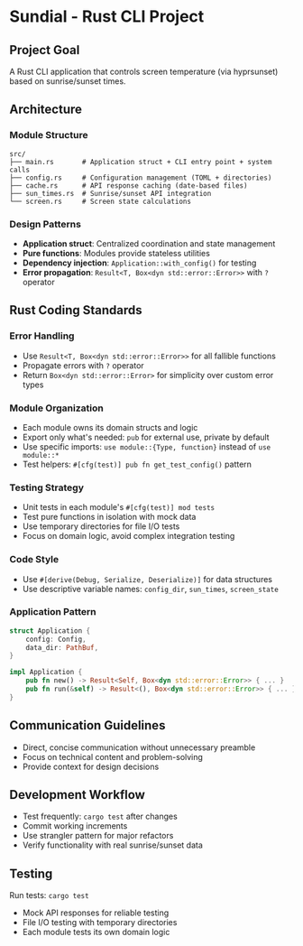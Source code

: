 # Sundial - Rust CLI Project

## Project Goal
A Rust CLI application that controls screen temperature (via hyprsunset) based on sunrise/sunset times.

## Architecture

### Module Structure
```
src/
├── main.rs       # Application struct + CLI entry point + system calls
├── config.rs     # Configuration management (TOML + directories)
├── cache.rs      # API response caching (date-based files)
├── sun_times.rs  # Sunrise/sunset API integration
└── screen.rs     # Screen state calculations
```

### Design Patterns
- **Application struct**: Centralized coordination and state management
- **Pure functions**: Modules provide stateless utilities
- **Dependency injection**: `Application::with_config()` for testing
- **Error propagation**: `Result<T, Box<dyn std::error::Error>>` with `?` operator

## Rust Coding Standards

### Error Handling
- Use `Result<T, Box<dyn std::error::Error>>` for all fallible functions
- Propagate errors with `?` operator
- Return `Box<dyn std::error::Error>` for simplicity over custom error types

### Module Organization
- Each module owns its domain structs and logic
- Export only what's needed: `pub` for external use, private by default
- Use specific imports: `use module::{Type, function}` instead of `use module::*`
- Test helpers: `#[cfg(test)] pub fn get_test_config()` pattern

### Testing Strategy
- Unit tests in each module's `#[cfg(test)] mod tests`
- Test pure functions in isolation with mock data
- Use temporary directories for file I/O tests
- Focus on domain logic, avoid complex integration testing

### Code Style
- Use `#[derive(Debug, Serialize, Deserialize)]` for data structures
- Use descriptive variable names: `config_dir`, `sun_times`, `screen_state`

### Application Pattern
```rust
struct Application {
    config: Config,
    data_dir: PathBuf,
}

impl Application {
    pub fn new() -> Result<Self, Box<dyn std::error::Error>> { ... }
    pub fn run(&self) -> Result<(), Box<dyn std::error::Error>> { ... }
}
```

## Communication Guidelines
- Direct, concise communication without unnecessary preamble
- Focus on technical content and problem-solving
- Provide context for design decisions

## Development Workflow
- Test frequently: `cargo test` after changes
- Commit working increments
- Use strangler pattern for major refactors
- Verify functionality with real sunrise/sunset data

## Testing
Run tests: `cargo test`
- Mock API responses for reliable testing
- File I/O testing with temporary directories
- Each module tests its own domain logic
